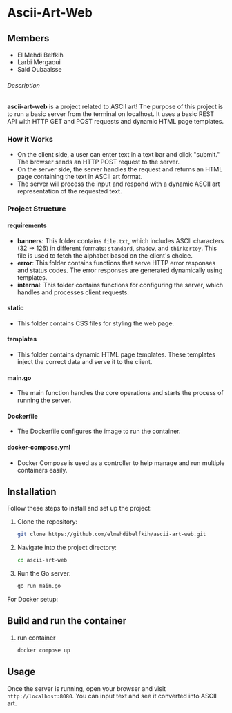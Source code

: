 # Ascii-Art-Web

## Members
- El Mehdi Belfkih
- Larbi Mergaoui
- Said Oubaaisse

###### Description

**ascii-art-web** is a project related to ASCII art! The purpose of this project is to run a basic server from the terminal on localhost. It uses a basic REST API with HTTP GET and POST requests and dynamic HTML page templates.

### How it Works
- On the client side, a user can enter text in a text bar and click "submit." The browser sends an HTTP POST request to the server.
- On the server side, the server handles the request and returns an HTML page containing the text in ASCII art format.
- The server will process the input and respond with a dynamic ASCII art representation of the requested text.

### Project Structure

#### requirements
- **banners**: This folder contains `file.txt`, which includes ASCII characters (32 -> 126) in different formats: `standard`, `shadow`, and `thinkertoy`. This file is used to fetch the alphabet based on the client's choice.
- **error**: This folder contains functions that serve HTTP error responses and status codes. The error responses are generated dynamically using templates.
- **internal**: This folder contains functions for configuring the server, which handles and processes client requests.

#### static
- This folder contains CSS files for styling the web page.

#### templates
- This folder contains dynamic HTML page templates. These templates inject the correct data and serve it to the client.

#### main.go
- The main function handles the core operations and starts the process of running the server.

#### Dockerfile
- The Dockerfile configures the image to run the container.

#### docker-compose.yml
- Docker Compose is used as a controller to help manage and run multiple containers easily.

## Installation

Follow these steps to install and set up the project:

1. Clone the repository:
    ```sh
    git clone https://github.com/elmehdibelfkih/ascii-art-web.git
    ```

2. Navigate into the project directory:
    ```sh
    cd ascii-art-web
    ```
3. Run the Go server:
    ```sh
    go run main.go
    ```
For Docker setup:

## Build and run the container
1. run container
    ```sh
    docker compose up
    ```
## Usage

Once the server is running, open your browser and visit `http://localhost:8080`. You can input text and see it converted into ASCII art.
